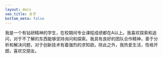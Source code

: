 ```yaml
---
layout: docs
seo_title: 关于
bottom_meta: false
---
```


我是一个有钻研精神的学生，在校期间专业课程成绩都在A以上。我喜欢探索和追问，对于不了解的东西能够坚持询问和探索。我具有良好的团队合作精神，善于分析和解决问题，对于创新技术有着强烈的求知欲。除此之外，我热爱生活，性格开朗，喜欢交朋友。